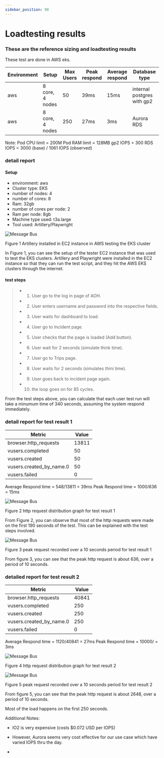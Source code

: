 ```yaml
---
sidebar_position: 90
---
```


# Loadtesting results

### These are the reference sizing and loadtesting results 
These test are done in AWS eks.



<table>
  <thead>
    <tr>
      <th>Environment </th>
      <th>Setup </th>
      <th>Max Users</th>
      <th>Peak respond</th>
      <th>Average respond</th>
      <th>Database type</th>
    </tr>
  </thead>
  <tbody>
    <tr>
      <td >aws</td>
      <td>  8 core, 4 nodes</td>
      <td>50</td>
      <td> 39ms</td>
      <td> 15ms</td>
      <td>internal postgres with gp2</td>
    </tr>
    <tr>
      <td >aws</td>
      <td>  8 core, 4 nodes</td>
      <td>250</td>
      <td>27ms</td>
      <td>3ms</td>
      <td>Aurora RDS </td>
    </tr>

  </tbody>
</table>

Note: 
Pod CPU limit = 200M
Pod RAM limit = 128MB
gp2 IOPS = 300
RDS IOPS = 3000 (base) / 1061 IOPS (observed)

### detail report

#### Setup

- environment: aws
- Cluster type: EKS
- number of nodes: 4
- number of cores: 8
- Ram: 32gb
- number of cores per node: 2
- Ram per node: 8gb
- Machine type used: t3a.large
- Tool used: Artillery/Playwright

![Message Bus](./images/loadtestsetup.png)

Figure 1 Artillery installed in EC2 instance in AWS testing the EKS cluster

In Figure 1, you can see the setup of the tester EC2 instance that was used to test the EKS clusters. Artillery and Playwright were installed in the EC2 instance so that they can run the test script, and they hit the AWS EKS clusters through the internet.

#### test steps

> - 1) User go to the log in page of AOH. 
> - 2) User enters username and password into the respective fields. 
> - 3) User waits for dashboard to load. 
> - 4) User go to Incident page. 
> - 5) User checks that the page is loaded (Add button). 
> - 6) User wait for 2 seconds (simulate think time).
> - 7) User go to Trips page.
> - 8) User waits for 2 seconds (simulates thini time).
> - 9) User goes back to incident page again.
> - 10) the loop goes on for 85 cycles.

From the test steps above, you can calculate that each user test run will take a minumum time of 340 seconds, assuming the system respond immediately.



### detail report for test result 1

<table>
  <thead>
    <tr>
      <th>Metric </th>
      <th>Value </th>
    </tr>
  </thead>
  <tbody>
    <tr>
      <td >browser.http_requests</td>
      <td>  13811 </td>
    </tr>
    <tr>
      <td >vusers.completed</td>
      <td> 50 </td>
    </tr>
    <tr>
      <td >vusers.created</td>
      <td> 50 </td>
    </tr>
    <tr>
      <td >vusers.created_by_name.0</td>
      <td> 50 </td>
    </tr>
    <tr>
      <td >vusers.failed</td>
      <td> 0 </td>
    </tr>


  </tbody>
</table>

Average Respond time = 548/13811 = 39ms
Peak Respond time = 1000/636 = 15ms


![Message Bus](./images/loadtest_http_request_distribution.png)

Figure 2 http request distribution graph for test result 1

From Figure 2, you can observe that most of the http requests were made on the first 190 seconds of the test. This can be explained with the test steps involved.





![Message Bus](./images/loadtest_peak_request.png)

Figure 3 peak request recorded over a 10 seconds period for test result 1

From figure 3, you can see that the peak http request is about 636, over a period of 10 seconds. 

### detailed report for test result 2


<table>
  <thead>
    <tr>
      <th>Metric </th>
      <th>Value </th>
    </tr>
  </thead>
  <tbody>
    <tr>
      <td >browser.http_requests</td>
      <td>  40841 </td>
    </tr>
    <tr>
      <td >vusers.completed</td>
      <td> 250 </td>
    </tr>
    <tr>
      <td >vusers.created</td>
      <td> 250 </td>
    </tr>
    <tr>
      <td >vusers.created_by_name.0</td>
      <td> 250 </td>
    </tr>
    <tr>
      <td >vusers.failed</td>
      <td> 0 </td>
    </tr>


  </tbody>
</table>

Average Respond time = 1120/40841 = 27ms
Peak Respond time = 10000/ = 3ms

![Message Bus](./images/loadtest_http_request_distribution_2.png)

Figure 4 http request distribution graph for test result 2





![Message Bus](./images/loadtest_peak_request_2.png)

Figure 5 peak request recorded over a 10 seconds period for test result 2

From figure 5, you can see that the peak http request is about 2648, over a period of 10 seconds. 

Most of the load happens on the first 250 seconds.

Additional Notes:
- IO2 is very expensive (costs $0.072 USD per IOPS)

- However, Aurora seems very cost effective for our use case which have varied IOPS thru the day.

- 
